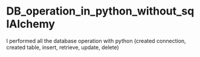 # DB_operation_in_python_without_sqlAlchemy
I performed all the database operation  with python (created connection, created table, insert, retrieve, update, delete)
